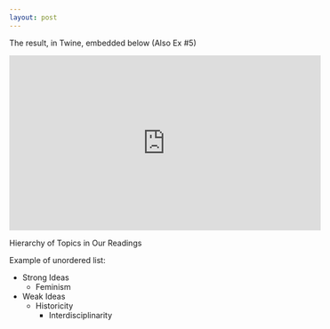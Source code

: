 ```yaml
---
layout: post
---
```

The result, in Twine, embedded below (Also Ex #5)
<iframe width="560" height="315" src="https://www.daughterofsaturn.com/dos_game.html" frameborder="0" allowfullscreen></iframe> 

Hierarchy of Topics in Our Readings 

Example of unordered list:
* Strong Ideas
  * Feminism
* Weak Ideas
  * Historicity 
     * Interdisciplinarity
